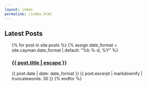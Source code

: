 ```yaml
---
layout: index
permalink: /index.html 
---
```


<h2>Latest Posts</h2>
  <ul>
    {% for post in site.posts %}
    {% assign date_format = site.cayman.date_format | default: "%b %-d, %Y" %}
      <!-- <li> -->
          <h3>
              <a class="post-link" href="{{ post.url}}" title="{{ post.title }}">{{ post.title | escape }}</a>
          </h3>
          <span class="post-meta">{{ post.date | date: date_format }}
              </span>
          {{ post.excerpt | markdownify | truncatewords: 30 }}
      <!-- </li> -->
    {% endfor %}
  <ul>
